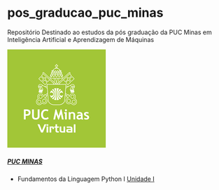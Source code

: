 # pos_graducao_puc_minas
Repositório Destinado ao estudos da pós graduação da PUC Minas em Inteligência Artificial e Aprendizagem de Máquinas

![logo puc](https://github.com/MariaBet/pos_graducao_puc_minas/blob/master/logo.png)

##### [PUC MINAS](https://www.pucminas.br/PucVirtual/Pos-Graduacao/Paginas/Inteligencia-Artificial-e-Aprendizado-de-Maquina.aspx)


* Fundamentos da  Linguagem Python I [Unidade I](https://github.com/MariaBet/pos_graducao_puc_minas/tree/master/Fundamentos-da-Linguagem-Python-I)

